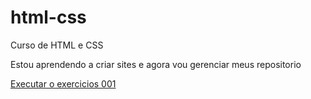 # html-css
 Curso de HTML e CSS

 Estou aprendendo a criar sites e agora vou gerenciar meus repositorio

 <a href="https://felipealvarena013.github.io/html-css/desafio/nova/projeto">Executar o exercicios 001 </a>
